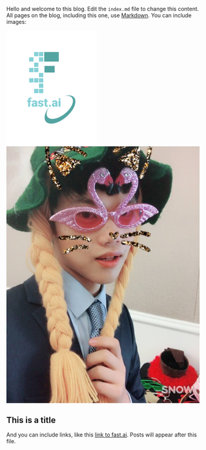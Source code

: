 Hello and welcome to this blog. Edit the `index.md` file to change this content. All pages on the blog, including this one, use [Markdown](https://guides.github.com/features/mastering-markdown/). You can include images:

![Image of fast.ai logo](images/logo.png)
![Image of ly logo](images/Ly.png)

## This is a title

And you can include links, like this [link to fast.ai](https://www.fast.ai). Posts will appear after this file. 
